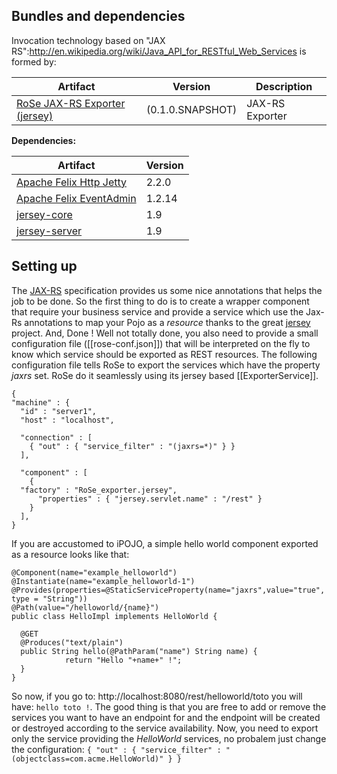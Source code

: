 ## Bundles and dependencies

Invocation technology based on "JAX RS":http://en.wikipedia.org/wiki/Java_API_for_RESTful_Web_Services  is formed by:

|Artifact|Version|Description|
|------------|-----------|---------------|
|[RoSe JAX-RS Exporter (jersey)](https://github.com/barjo/arvensis/tree/develop/jax-rs/jersey-exporter)|(0.1.0.SNAPSHOT)|JAX-RS Exporter|

**Dependencies:**

|Artifact|Version|
|------------|-----------|
|[Apache Felix Http Jetty](http://mir2.ovh.net/ftp.apache.org/dist//felix/org.apache.felix.http.jetty-2.2.0.jar)|2.2.0|
|[Apache Felix EventAdmin](http://mirrors.ircam.fr/pub/apache//felix/org.apache.felix.eventadmin-1.2.14.jar)|1.2.14|
|[jersey-core](https://maven.java.net/service/local/repositories/releases/content/com/sun/jersey/jersey-core/1.9/jersey-core-1.9.jar)|1.9|
|[jersey-server](https://maven.java.net/service/local/repositories/releases/content/com/sun/jersey/jersey-server/1.9/jersey-server-1.9.jar)|1.9|

## Setting up

The [JAX-RS](http://http://en.wikipedia.org/wiki/Java_API_for_RESTful_Web_Services) specification provides us some nice annotations that helps the job to be done. So the first thing to do is to create a wrapper component that require your business service and provide a service which use the Jax-Rs annotations to map your Pojo as a *resource* thanks to the great [jersey](http://http://jersey.java.net/) project. And, Done ! Well not totally done, you also need to provide a small configuration file ([[rose-conf.json]]) that will be interpreted on the fly to know which service should be exported as REST resources. The following configuration file tells RoSe to export the services which have the property *jaxrs* set. RoSe do it seamlessly using its jersey based [[ExporterService]].

    {
    "machine" : {
      "id" : "server1",
      "host" : "localhost",

      "connection" : [
        { "out" : { "service_filter" : "(jaxrs=*)" } }
      ],

      "component" : [
        { 
	  "factory" : "RoSe_exporter.jersey",
          "properties" : { "jersey.servlet.name" : "/rest" }
        }
      ],
    }

If you are accustomed to iPOJO, a simple hello world component exported as a resource looks like that:

    @Component(name="example_helloworld")
    @Instantiate(name="example_helloworld-1")
    @Provides(properties=@StaticServiceProperty(name="jaxrs",value="true", type = "String"))
    @Path(value="/helloworld/{name}")
    public class HelloImpl implements HelloWorld {

	  @GET
	  @Produces("text/plain")
	  public String hello(@PathParam("name") String name) {
	        	return "Hello "+name+" !";
	  }
    } 

So now, if you go to: http://localhost:8080/rest/helloworld/toto you will have: `hello toto !`. The good thing is that you are free to add or remove the services you want to have an endpoint for and the endpoint will be created or destroyed according to the service availability. Now, you need to export only the service providing the *HelloWorld* services, no probalem just change the configuration: `{ "out" : { "service_filter" : "(objectclass=com.acme.HelloWorld)" } }`

